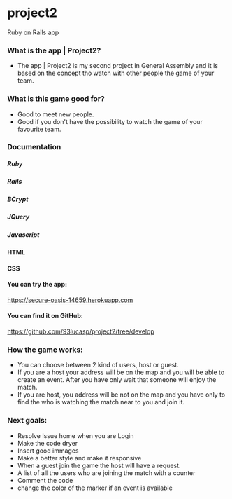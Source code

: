# project2
Ruby on Rails app

### What is the app | Project2?


 * The app | Project2 is my second project in General Assembly and it is based on the concept tho watch with other people the game of your team.
 
### What is this game good for?
 
 * Good to meet new people.
 * Good if you don't have the possibility to watch the game of your favourite team.
  

 ### Documentation
 ##### Ruby
 ##### Rails
 ##### BCrypt
 ##### JQuery
 ##### Javascript
 ####  HTML
 #### CSS

#### You can try the app:
<https://secure-oasis-14659.herokuapp.com>
#### You can find it on GitHub:
<https://github.com/93lucasp/project2/tree/develop>


### How the game works:
* You can choose between 2 kind of users, host or guest.
* If you are a host your address will be on the map and you will be able to create an event. After you have only wait that someone will enjoy the match.
* If you are host, you address will be not on the map and you have only to find the who is watching the match near to you and join it.

### Next goals: 
* Resolve Issue home when you are Login
* Make the code dryer
* Insert good immages
* Make a better style and make it responsive
* When a guest join the game the host will have a request.
* A list of all the users who are joining the match with a counter
* Comment the code
* change the color of the marker if an event is available
